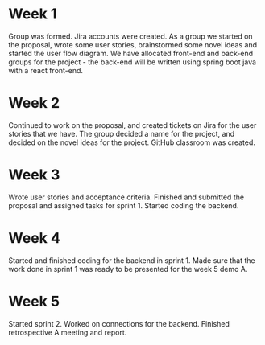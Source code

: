 # Week 1
Group was formed. Jira accounts were created. As a group we started on the proposal, wrote some user stories, brainstormed some novel ideas and started the user flow diagram. We have allocated front-end and back-end groups for the project - the back-end will be written using spring boot java with a react front-end.

# Week 2
Continued to work on the proposal, and created tickets on Jira for the user stories that we have. The group decided a name for the project, and decided on the novel ideas for the project. GitHub classroom was created.

# Week 3
Wrote user stories and acceptance criteria. Finished and submitted the proposal and assigned tasks for sprint 1. Started coding the backend.

# Week 4
Started and finished coding for the backend in sprint 1. Made sure that the work done in sprint 1 was ready to be presented for the week 5 demo A.

# Week 5
Started sprint 2. Worked on connections for the backend. Finished retrospective A meeting and report.
